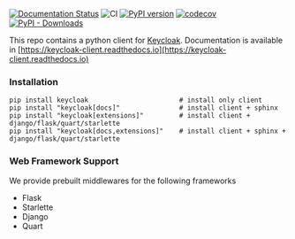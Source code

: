 [![Documentation Status](https://readthedocs.org/projects/keycloak-client/badge/?version=latest)](https://keycloak-client.readthedocs.io/en/latest/?badge=latest)
![CI](https://github.com/keycloak-client/keycloak-client/workflows/CI/badge.svg?branch=main)
[![PyPI version](https://badge.fury.io/py/keycloak.svg)](https://badge.fury.io/py/keycloak)
[![codecov](https://codecov.io/gh/keycloak-client/keycloak-client/branch/main/graph/badge.svg)](https://codecov.io/gh/keycloak-client/keycloak-client)
[![PyPI - Downloads](https://img.shields.io/pypi/dm/keycloak.svg)](https://pypistats.org/packages/keycloak)

This repo contains a python client for [Keycloak](https://www.keycloak.org/).
Documentation is available in [https://keycloak-client.readthedocs.io](https://keycloak-client.readthedocs.io)


### Installation

```
pip install keycloak                       # install only client   
pip install "keycloak[docs]"               # install client + sphinx   
pip install "keycloak[extensions]"         # install client + django/flask/quart/starlette   
pip install "keycloak[docs,extensions]"    # install client + sphinx + django/flask/quart/starlette   
```

### Web Framework Support

We provide prebuilt middlewares for the following frameworks

* Flask
* Starlette
* Django
* Quart
